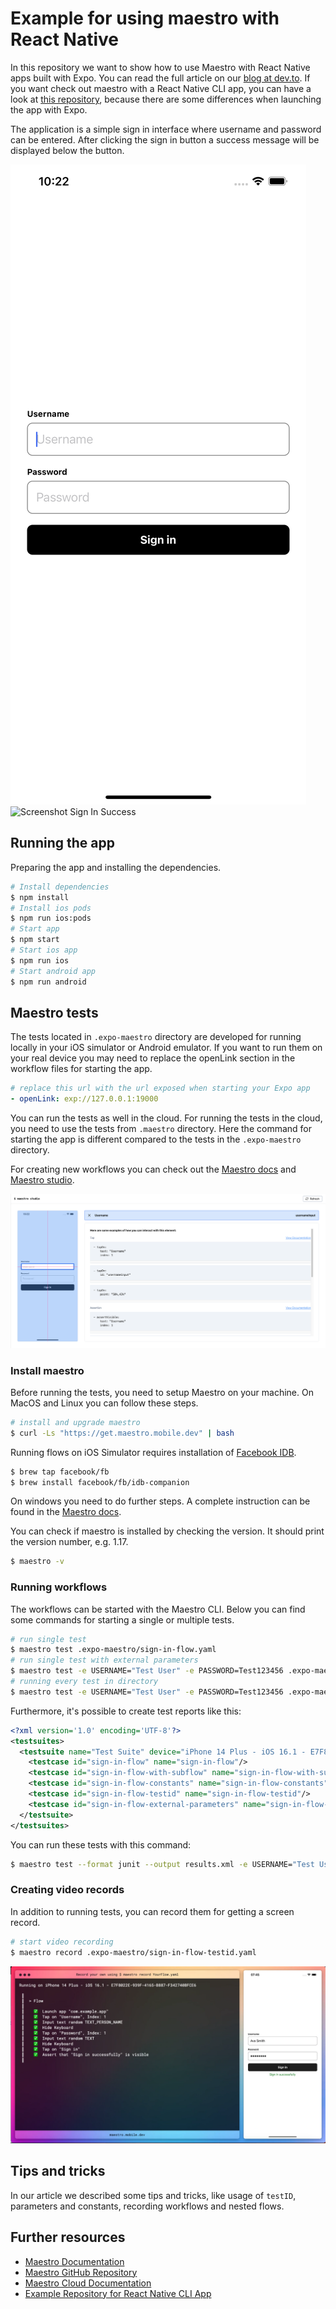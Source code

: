 # Example for using maestro with React Native

In this repository we want to show how to use Maestro with React Native apps built with Expo. You can read the full article on our [blog at dev.to](). If you want check out maestro with a React Native CLI app, you can have a look at [this repository](https://github.com/alexanderhodes/react-native-cli-maestro-example), because there are some differences when launching the app with Expo.

The application is a simple sign in interface where username and password can be entered. After clicking the sign in button a success message will be displayed below the button.

![Screenshot Sign In](https://raw.githubusercontent.com/alexanderhodes/react-native-expo-maestro-example/main/res/example-screenshot.png)
![Screenshot Sign In Success](https://raw.githubusercontent.com/alexanderhodes/react-native-expo-maestro-example/main/res/example-screenshot-success.png)

## Running the app

Preparing the app and installing the dependencies.

```bash
# Install dependencies
$ npm install
# Install ios pods
$ npm run ios:pods
# Start app
$ npm start
# Start ios app
$ npm run ios
# Start android app
$ npm run android
```

## Maestro tests

The tests located in `.expo-maestro` directory are developed for running locally in your iOS simulator or Android emulator. If you want to run them on your real device you may need to replace the openLink section in the workflow files for starting the app.

```yaml
# replace this url with the url exposed when starting your Expo app
- openLink: exp://127.0.0.1:19000
```

You can run the tests as well in the cloud. For running the tests in the cloud, you need to use the tests from `.maestro` directory. Here the command for starting the app is different compared to the tests in the `.expo-maestro` directory.

For creating new workflows you can check out the [Maestro docs](https://maestro.mobile.dev) and [Maestro studio](https://maestro.mobile.dev/getting-started/maestro-studio).

![Maestro studio](https://raw.githubusercontent.com/alexanderhodes/react-native-expo-maestro-example/main/res/maestro-studio-2.png)

### Install maestro

Before running the tests, you need to setup Maestro on your machine. On MacOS and Linux you can follow these steps. 

```bash
# install and upgrade maestro
$ curl -Ls "https://get.maestro.mobile.dev" | bash
```

Running flows on iOS Simulator requires installation of [Facebook IDB](https://fbidb.io).

```bash
$ brew tap facebook/fb
$ brew install facebook/fb/idb-companion
```

On windows you need to do further steps. A complete instruction can be found in the [Maestro docs](https://maestro.mobile.dev/getting-started/installing-maestro).

You can check if maestro is installed by checking the version. It should print the version number, e.g. 1.17.

```bash
$ maestro -v
```

### Running workflows

The workflows can be started with the Maestro CLI. Below you can find some commands for starting a single or multiple tests.

```bash
# run single test
$ maestro test .expo-maestro/sign-in-flow.yaml
# run single test with external parameters
$ maestro test -e USERNAME="Test User" -e PASSWORD=Test123456 .expo-maestro/sign-in-flow-external-parameters.yaml
# running every test in directory
$ maestro test -e USERNAME="Test User" -e PASSWORD=Test123456 .expo-maestro
```

Furthermore, it's possible to create test reports like this:

```xml
<?xml version='1.0' encoding='UTF-8'?>
<testsuites>
  <testsuite name="Test Suite" device="iPhone 14 Plus - iOS 16.1 - E7F8022E-939F-4165-B887-F342740BFCE6" tests="5" failures="0">
    <testcase id="sign-in-flow" name="sign-in-flow"/>
    <testcase id="sign-in-flow-with-subflow" name="sign-in-flow-with-subflow"/>
    <testcase id="sign-in-flow-constants" name="sign-in-flow-constants"/>
    <testcase id="sign-in-flow-testid" name="sign-in-flow-testid"/>
    <testcase id="sign-in-flow-external-parameters" name="sign-in-flow-external-parameters"/>
  </testsuite>
</testsuites>
```

You can run these tests with this command:

```bash
$ maestro test --format junit --output results.xml -e USERNAME="Test User" -e PASSWORD="Test123456" .expo-maestro
```

### Creating video records

In addition to running tests, you can record them for getting a screen record.

```bash
# start video recording
$ maestro record .expo-maestro/sign-in-flow-testid.yaml
```

![Maestro record](https://raw.githubusercontent.com/alexanderhodes/react-native-expo-maestro-example/main/res/maestro-record.png)

## Tips and tricks

In our article we described some tips and tricks, like usage of `testID`, parameters and constants, recording workflows and nested flows. 

## Further resources

- [Maestro Documentation](https://maestro.mobile.dev)
- [Maestro GitHub Repository](https://github.com/mobile-dev-inc/maestro)
- [Maestro Cloud Documentation](https://cloud.mobile.dev)
- [Example Repository for React Native CLI App](https://github.com/alexanderhodes/react-native-cli-maestro-example)
